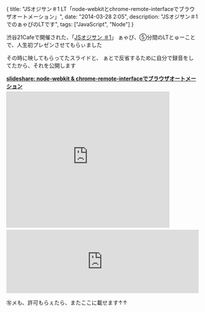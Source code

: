 {
  title: "JSオジサン＃1 LT「node-webkitとchrome-remote-interfaceでブラウザオートメーション」",
  date:  "2014-03-28 2:05",
  description: "JSオジサン＃1でのぁゃぴのLTです",
  tags: ["JavaScript", "Node"]
}

渋谷21Cafeで開催された、「[JSオジサン ＃1](http://atnd.org/events/48368)」
ぁゃぴ、⑤分間のLTとゅーことで、人生初プレゼンさせてもらぃました

その時に映してもらってたスライドと、
ぁとで反省するために自分で録音をしてたから、それを公開します

<div style="margin-bottom:5px"> <strong> <a href="https://www.slideshare.net/HatanoAya/js1-32817077" title="node-webkit &amp; chrome-remote-interfaceでブラウザオートメーション" target="_blank">slideshare: node-webkit &amp; chrome-remote-interfaceでブラウザオートメーション</a> </strong></div><iframe src="http://www.slideshare.net/slideshow/embed_code/32817077?rel=0" width="425" height="355" frameborder="0" marginwidth="0" marginheight="0" scrolling="no" style="border:1px solid #CCC; border-width:1px 1px 0; margin-bottom:5px; max-width: 100%;" allowfullscreen> </iframe>

<iframe width="100%" height="166" scrolling="no" frameborder="no" src="https://w.soundcloud.com/player/?url=https%3A//api.soundcloud.com/tracks/141721359&amp;color=ff00db&amp;auto_play=false&amp;hide_related=false&amp;show_artwork=true"></iframe>

㊢メも、許可もらぇたら、またここに載せます↑↑